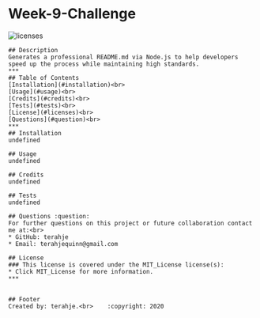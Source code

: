 # Week-9-Challenge

   ![licenses](https://img.shields.io/badge/License-MIT_License-blue.svg)

    ## Description
    Generates a professional README.md via Node.js to help developers speed up the process while maintaining high standards.
    ***
    ## Table of Contents
    [Installation](#installation)<br>
    [Usage](#usage)<br>
    [Credits](#credits)<br>
    [Tests](#tests)<br>
    [License](#licenses)<br>
    [Questions](#question)<br>
    ***
    ## Installation
    undefined

    ## Usage
    undefined

    ## Credits
    undefined

    ## Tests
    undefined

    ## Questions :question:
    For further questions on this project or future collaboration contact me at:<br>
    * GitHub: terahje
    * Email: terahjequinn@gmail.com

    ## License
    ### This license is covered under the MIT_License license(s):
    * Click MIT_License for more information.
    ***


    ## Footer
    Created by: terahje.<br>    :copyright: 2020
    